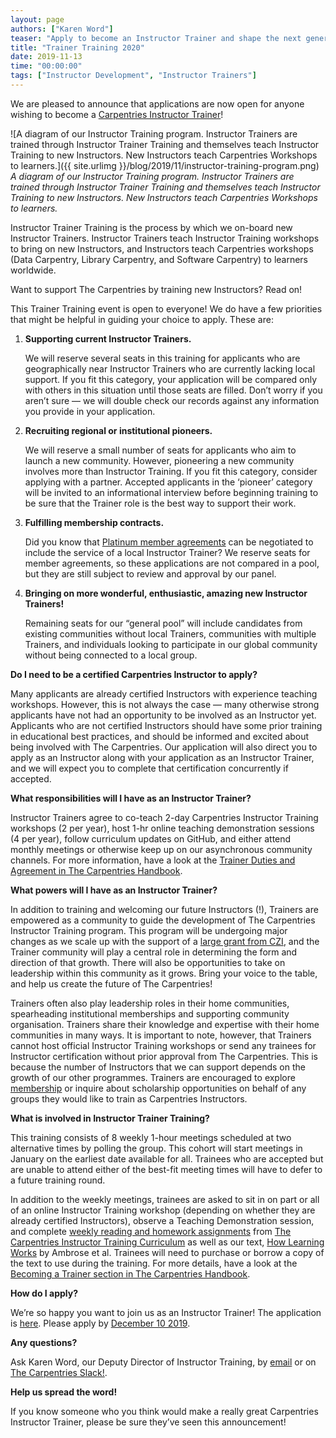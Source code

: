 ```yaml
---
layout: page
authors: ["Karen Word"]
teaser: "Apply to become an Instructor Trainer and shape the next generation of Carpentries Instructors!"
title: "Trainer Training 2020"
date: 2019-11-13
time: "00:00:00"
tags: ["Instructor Development", "Instructor Trainers"]
---
```


We are pleased to announce that applications are now open for anyone wishing to become a [Carpentries Instructor Trainer](https://carpentries.org/trainers/)!


![A diagram of our Instructor Training program. Instructor Trainers are trained through Instructor Trainer Training and themselves teach Instructor Training to new Instructors. New Instructors teach Carpentries Workshops to learners.]({{ site.urlimg }}/blog/2019/11/instructor-training-program.png)
<br/>_A diagram of our Instructor Training program. Instructor Trainers are trained through Instructor Trainer Training and themselves teach Instructor Training to new Instructors. New Instructors teach Carpentries Workshops to learners._

Instructor Trainer Training is the process by which we on-board new Instructor Trainers. Instructor Trainers teach Instructor Training workshops to bring on new Instructors, and Instructors teach Carpentries workshops (Data Carpentry, Library Carpentry, and Software Carpentry) to learners worldwide.

Want to support The Carpentries by training new Instructors? Read on!

This Trainer Training event is open to everyone! We do have a few priorities that might be helpful in guiding your choice to apply. These are:

1. **Supporting current Instructor Trainers.**

    We will reserve several seats in this training for applicants who are geographically near Instructor Trainers who are currently lacking local support. If you fit this category, your application will be compared only with others in this situation until those seats are filled. Don’t worry if you aren’t sure — we will double check our records against any information you provide in your application.

1. **Recruiting regional or institutional pioneers.**

    We will reserve a small number of seats for applicants who aim to launch a new community. However, pioneering a new community involves more than Instructor Training. If you fit this category, consider applying with a partner. Accepted applicants in the ‘pioneer’ category will be invited to an informational interview before beginning training to be sure that the Trainer role is the best way to support their work.

1. **Fulfilling membership contracts.**

    Did you know that [Platinum member agreements](https://carpentries.org/membership/) can be negotiated to include the service of a local Instructor Trainer? We reserve seats for member agreements, so these applications are not compared in a pool, but they are still subject to review and approval by our panel.

1. **Bringing on more wonderful, enthusiastic, amazing new Instructor Trainers!**

    Remaining seats for our “general pool” will include candidates from existing communities without local Trainers, communities with multiple Trainers, and individuals looking to participate in our global community without being connected to a local group.

**Do I need to be a certified Carpentries Instructor to apply?**

Many applicants are already certified Instructors with experience teaching workshops. However, this is not always the case — many otherwise strong applicants have not had an opportunity to be involved as an Instructor yet. Applicants who are not certified Instructors should have some prior training in educational best practices, and should be informed and excited about being involved with The Carpentries. Our application will also direct you to apply as an Instructor along with your application as an Instructor Trainer, and we will expect you to complete that certification concurrently if accepted.

**What responsibilities will I have as an Instructor Trainer?**

Instructor Trainers agree to co-teach 2-day Carpentries Instructor Training workshops (2 per year), host 1-hr online teaching demonstration sessions (4 per year), follow curriculum updates on GitHub, and either attend monthly meetings or otherwise keep up on our asynchronous community channels. For more information, have a look at the [Trainer Duties and Agreement in The Carpentries Handbook](https://docs.carpentries.org/topic_folders/instructor_training/duties_agreement.html).

**What powers will I have as an Instructor Trainer?**

In addition to training and welcoming our future Instructors (!), Trainers are empowered as a community to guide the development of The Carpentries Instructor Training program. This program will be undergoing major changes as we scale up with the support of a [large grant from CZI](https://carpentries.org/blog/2019/11/czi-moore-grant/), and the Trainer community will play a central role in determining the form and direction of that growth. There will also be opportunities to take on leadership within this community as it grows. Bring your voice to the table, and help us create the future of The Carpentries!

Trainers often also play leadership roles in their home communities, spearheading institutional memberships and supporting community organisation. Trainers share their knowledge and expertise with their home communities in many ways. It is important to note, however, that Trainers cannot host official Instructor Training workshops or send any trainees for Instructor certification without prior approval from The Carpentries. This is because the number of Instructors that we can support depends on the growth of our other programmes. Trainers are encouraged to explore [membership](https://carpentries.org/membership/) or inquire about scholarship opportunities on behalf of any groups they would like to train as Carpentries Instructors.

**What is involved in Instructor Trainer Training?**

This training consists of 8 weekly 1-hour meetings scheduled at two alternative times by polling the group. This cohort will start meetings in January on the earliest date available for all. Trainees who are accepted but are unable to attend either of the best-fit meeting times will have to defer to a future training round.

In addition to the weekly meetings, trainees are asked to sit in on part or all of an online Instructor Training workshop (depending on whether they are already certified Instructors), observe a Teaching Demonstration session, and complete [weekly reading and homework assignments](https://carpentries.github.io/trainer-training/) from [The Carpentries Instructor Training Curriculum](https://carpentries.github.io/instructor-training/) as well as our text, [How Learning Works](https://www.worldcat.org/title/how-learning-works-seven-research-based-principles-for-smart-teaching/oclc/762968489) by Ambrose et al. Trainees will need to purchase or borrow a copy of the text to use during the training. For more details, have a look at the [Becoming a Trainer section in The Carpentries Handbook](https://docs.carpentries.org/topic_folders/instructor_training/trainers_training.html#trainers-training-program).

**How do I apply?**

We’re so happy you want to join us as an Instructor Trainer! The application is [here](https://forms.gle/ubZRw8fza9ZRU2YS7). Please apply by [December 10 2019](https://www.timeanddate.com/worldclock/fixedtime.html?msg=Trainer+Training+Applications+Due&iso=20191211T20&p1=1440).

**Any questions?**

Ask Karen Word, our Deputy Director of Instructor Training, by [email](mailto:krword@carpentries.org) or on [The Carpentries Slack!]({{site.slack_invite}}/).

**Help us spread the word!**

If you know someone who you think would make a really great Carpentries Instructor Trainer, please be sure they’ve seen this announcement!
